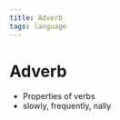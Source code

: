 ```yaml
---
title: Adverb
tags: language
---
```


# Adverb
- Properties of verbs
- slowly, frequently, nally












































